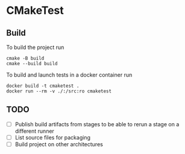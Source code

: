 CMakeTest
=========

## Build

To build the project run
```
cmake -B build
cmake --build build
```

To build and launch tests in a docker container run
```
docker build -t cmaketest .
docker run --rm -v ./:/src:ro cmaketest
```

## TODO

- [ ] Publish build artifacts from stages to be able to rerun a stage
      on a different runner
- [ ] List source files for packaging
- [ ] Build project on other architectures
